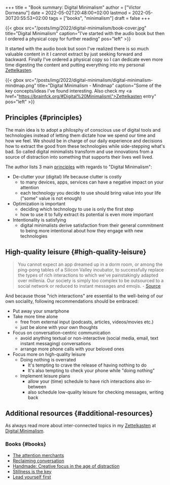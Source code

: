+++
title = "Book summary: Digital Minimalism"
author = ["Victor Dorneanu"]
date = 2022-05-02T20:48:00+02:00
lastmod = 2022-05-30T20:55:53+02:00
tags = ["books", "minimalism"]
draft = false
+++

{{< gbox src="/posts/img/2022/digital-minimalism/book-cover.jpg" title="Digital Minimalism" caption="I've started with the audio book but then I ordered a physical copy for further reading" pos="left" >}}

It started with the audio book but soon I've realized there is so much valuable content in
it I cannot extract by just seeking forward and backward. Finally I've ordered a physical
copy so I can dedicate even more time digesting the content and putting everything into my
personal [Zettelkasten](https://brainfck.org).

{{< gbox src="/posts/img/2022/digital-minimalism/digital-minimalism-mindmap.png" title="Digital Minimalism - Mindmap" caption="Some of the key concepts/ideas I've found interesting. Also check my <a href=\"https://brainfck.org/#Digital%20Minimalism\">Zettelkasten entry</a>" pos="left" >}}


## Principles {#principles}

The main idea is to adopt a philosphy of conscious use of digital tools and technologies
instead of letting them dictate how we spend our time and how we feel. We should be in
charge of our daily experience and decisions how to extract the good from these
technologies while side-stepping what's bad. So called digital minimalists transform and
use innovations from a source of distraction into something that supports their lives well
lived.

The author lists 3 main [principles](https://brainfck.org/#Digital%20Minimalism%20/%20Philosophy) with regards
to "Digital Minimalism":

-   De-clutter your (digital) life because clutter is costly
    -   to many devices, apps, services can have a negative impact on your attention
    -   each technology you decide to use should bring value into your life ("some" value is not enough)
-   Optimization is important
    -   deciding which technology to use is only the first step
    -   how to use it to fully extract its potential is even more important
-   Intentionality is satisfying
    -   digital minimalists derive satisfaction from their general commitment to being more
        intentional about how they engage with new technologies


## High-quality leisure {#high-quality-leisure}

> You cannot expect an app dreamed up in a dorm room, or among the ping-pong tables of a
> Silicon Valley incubator, to successfully replace the types of rich interactions to which
> we've painstakingly adapted over millenia. Our society is simply too complex to be
> outsourced to a social network or reduced to instant messages and emojis. - [Source](https://brainfck.org/#Digital%20Minimalism%20-%20Note%206)

And because those "rich interactions" are essential to the well-being of our own
sociality, following recommendations should be embraced:

-   Put away your smartphone
-   Take more time alone
    -   free from external input (podcasts, articles, videos/movies etc.)
    -   just be alone with your own thoughts
-   Focus on conversation-centric communication
    -   avoid anything textual or non-interactive (social media, email, text instant
        messaging) conversations
    -   arrange more phone calls with your beloved ones
-   Focus more on high-quality leisure
    -   Doing nothing is overrated
        -   It's tempting to crave the release of having nothing to do
        -   It's also tempting to check your phone while "doing nothing"
    -   Implement leisure plans
        -   allow your (time) schedule to have rich interactions also in-between
        -   also schedule low-quality leisure for checking messages, writing back


## Additional resources {#additional-resources}

As always read more about inter-connected topics in my [Zettelkasten](https://brainfck.org/#Zettelkasten)
at [Digital Minimalism](https://brainfck.org/#Digital%20Minimalism).


### Books {#books}

-   [The attention merchants](https://www.goodreads.com/book/show/28503628-the-attention-merchants)
-   [Reclaiming conversation](https://www.nytimes.com/2015/10/04/books/review/jonathan-franzen-reviews-sherry-turkle-reclaiming-conversation.html)
-   [Handmade: Creative focus in the age of distraction](https://www.goodreads.com/en/book/show/36447287)
-   [Stillness is the key](https://www.goodreads.com/book/show/43582733-stillness-is-the-key)
-   [Lead yourself first](https://www.goodreads.com/book/show/31451193-lead-yourself-first)
